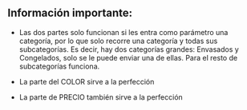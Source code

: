 ## Información importante:

- Las dos partes solo funcionan si les entra como parámetro una categoría, por lo que solo recorre una categoría y todas sus subcategorías. Es decir, hay dos categorías grandes: Envasados y Congelados, solo se le puede enviar una de ellas. Para el resto de subcategorías funciona.

- La parte del COLOR sirve a la perfección

- La parte de PRECIO también sirve a la perfección

